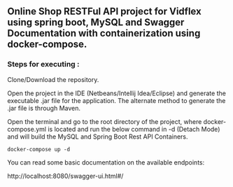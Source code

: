 ## Online Shop RESTFul API project for Vidflex using spring boot, MySQL and Swagger Documentation with containerization using docker-compose.

### Steps for executing :

Clone/Download the repository.


Open the project in the IDE (Netbeans/Intellij Idea/Eclipse) and generate the executable .jar file for the application. The alternate method to generate the .jar file is through Maven.


Open the terminal and go to the root directory of the project, where docker-compose.yml is located and run the below command in -d (Detach Mode) and will build the MySQL and Spring Boot Rest API Containers.


`docker-compose up -d`




You can read some basic documentation on the available endpoints:

http://localhost:8080/swagger-ui.html#/



